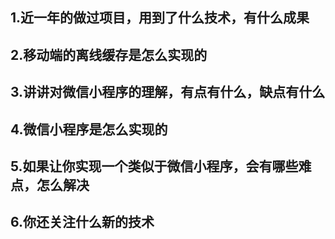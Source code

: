 ## 1.近一年的做过项目，用到了什么技术，有什么成果
## 2.移动端的离线缓存是怎么实现的
## 3.讲讲对微信小程序的理解，有点有什么，缺点有什么
## 4.微信小程序是怎么实现的
## 5.如果让你实现一个类似于微信小程序，会有哪些难点，怎么解决
## 6.你还关注什么新的技术

